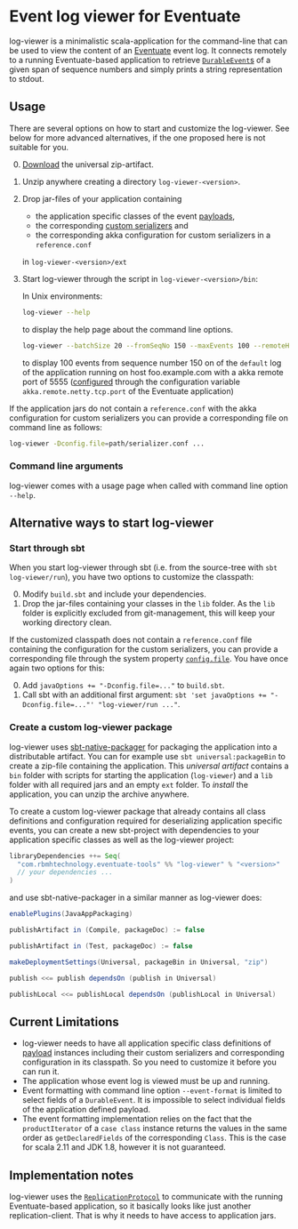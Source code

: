 Event log viewer for Eventuate
==============================

log-viewer is a minimalistic scala-application for the command-line that can be used to view the
content of an [Eventuate](https://github.com/RBMHTechnology/eventuate) event log. It connects remotely to a running
Eventuate-based application to retrieve 
[`DurableEvent`s](http://rbmhtechnology.github.io/eventuate/latest/api/index.html#com.rbmhtechnology.eventuate.DurableEvent)
of a given span of sequence numbers and simply prints a string representation to stdout.

Usage
-----

There are several options on how to start and customize the log-viewer. See below for more 
advanced alternatives, if the one proposed here is not suitable for you.

0. [Download](https://oss.jfrog.org/oss-snapshot-local/com/rbmhtechnology/eventuate-tools/log-viewer/) the universal zip-artifact.

0. Unzip anywhere creating a directory `log-viewer-<version>`.

0. Drop jar-files of your application containing
 
   - the application specific classes of the event 
     [payloads](http://rbmhtechnology.github.io/eventuate/latest/api/index.html#com.rbmhtechnology.eventuate.DurableEvent@payload:Any),
   - the corresponding
     [custom serializers](http://rbmhtechnology.github.io/eventuate/reference/event-sourcing.html#custom-event-serialization) and
   - the corresponding akka configuration for custom serializers in a `reference.conf`
   
   in `log-viewer-<version>/ext`
   
0. Start log-viewer through the script in `log-viewer-<version>/bin`:
   
   In Unix environments:
   ```bash
   log-viewer --help
   ```
   to display the help page about the command line options.
   ```bash
   log-viewer --batchSize 20 --fromSeqNo 150 --maxEvents 100 --remoteHost foo.example.com --remote-port 5555
   ```
   to display 100 events from sequence number 150 on of the `default` log of the application running 
   on host foo.example.com with a akka remote port of 5555
   ([configured](http://doc.akka.io/docs/akka/2.4.1/scala/remoting.html#Preparing_your_ActorSystem_for_Remoting)
   through the configuration variable `akka.remote.netty.tcp.port` of the Eventuate application)

If the application jars do not contain a `reference.conf` with the akka configuration for custom serializers
you can provide a corresponding file on command line as follows:

```bash
log-viewer -Dconfig.file=path/serializer.conf ...
```

### Command line arguments

log-viewer comes with a usage page when called with command line option `--help`.


Alternative ways to start log-viewer
-------------------------------------------

### Start through sbt

When you start log-viewer through sbt (i.e. from the source-tree with `sbt log-viewer/run`), you have two options to customize the classpath:

0. Modify `build.sbt` and include your dependencies.
0. Drop the jar-files containing your classes in the `lib` folder. As the `lib` folder is explicitly excluded from
   git-management, this will keep your working directory clean.
   
If the customized classpath does not contain a `reference.conf` file containing the
configuration for the custom serializers, you can provide a corresponding file through the system property 
[`config.file`](https://github.com/typesafehub/config#standard-behavior). You have once again two options for this:

0. Add `javaOptions += "-Dconfig.file=..."` to `build.sbt`.
0. Call sbt with an additional first argument: `sbt 'set javaOptions += "-Dconfig.file=..."' "log-viewer/run ..."`.

### Create a custom log-viewer package

log-viewer uses [sbt-native-packager](https://github.com/sbt/sbt-native-packager) for packaging
the application into a distributable artifact. You can for example use `sbt universal:packageBin` to 
create a zip-file containing the application. This *universal artifact* contains a `bin` folder with
scripts for starting the application (`log-viewer`) and a `lib` folder with all required jars and an empty `ext` folder.
To _install_ the application, you can unzip the archive anywhere.

To create a custom log-viewer package that already contains all class definitions and 
configuration required for deserializing application specific events, you can create a new sbt-project 
with dependencies to your application specific classes as well as the log-viewer project:

```scala
libraryDependencies ++= Seq(
  "com.rbmhtechnology.eventuate-tools" %% "log-viewer" % "<version>"
  // your dependencies ...
)
```

and use sbt-native-packager in a similar manner as log-viewer does:

```scala
enablePlugins(JavaAppPackaging)

publishArtifact in (Compile, packageDoc) := false

publishArtifact in (Test, packageDoc) := false

makeDeploymentSettings(Universal, packageBin in Universal, "zip")

publish <<= publish dependsOn (publish in Universal)

publishLocal <<= publishLocal dependsOn (publishLocal in Universal)
```


Current Limitations
-------------------

- log-viewer needs to have all application specific class definitions of
  [payload](http://rbmhtechnology.github.io/eventuate/latest/api/index.html#com.rbmhtechnology.eventuate.DurableEvent@payload:Any)
  instances including their custom serializers and corresponding configuration in its classpath.
  So you need to customize it before you can run it.
- The application whose event log is viewed must be up and running.
- Event formatting with command line option `--event-format` is limited to select fields of a `DurableEvent`.
  It is impossible to select individual fields of the application defined payload.
- The event formatting implementation relies on the fact that the `productIterator` of a `case class`
  instance returns the values in the same order as `getDeclaredFields` of the corresponding `Class`.
  This is the case for scala 2.11 and JDK 1.8, however it is not guaranteed.

Implementation notes
--------------------

log-viewer uses the 
[`ReplicationProtocol`](http://rbmhtechnology.github.io/eventuate/latest/api/index.html#com.rbmhtechnology.eventuate.ReplicationProtocol$)
to communicate with the running Eventuate-based application, so it basically looks like just another replication-client.
That is why it needs to have access to application jars.

